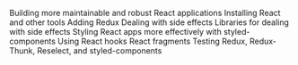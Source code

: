 Building more maintainable and robust React applications
Installing React and other tools
Adding Redux
Dealing with side effects
Libraries for dealing with side effects
Styling React apps more effectively with styled-components
Using React hooks
React fragments
Testing Redux, Redux-Thunk, Reselect, and styled-components

